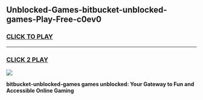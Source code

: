 
## Unblocked-Games-bitbucket-unblocked-games-Play-Free-c0ev0
<h3>
<a href="https://premium76.site?title=bitbucket-unblocked-games&ref=18A">CLICK TO PLAY</a></h3>
<hr>

<h3>
<a href="https://premium76.site?title=bitbucket-unblocked-games&ref=18A">CLICK 2 PLAY</a>
  
</h3>

<a href="https://premium76.site?title=bitbucket-unblocked-games&ref=18A"><img src="https://clearcache.store/games.png"></a>


**bitbucket-unblocked-games games unblocked: Your Gateway to Fun and Accessible Online Gaming**
